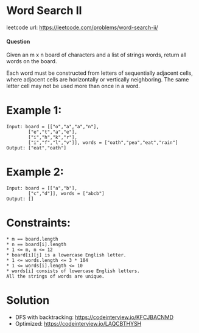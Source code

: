 # Word Search II
 
leetcode url: https://leetcode.com/problems/word-search-ii/
 
#### Question
Given an m x n board of characters and a list of strings words, return all words on the board.

Each word must be constructed from letters of sequentially adjacent cells, where adjacent cells are horizontally or vertically neighboring. The same letter cell may not be used more than once in a word.
# Example 1:

```
Input: board = [["o","a","a","n"],
		["e","t","a","e"],
		["i","h","k","r"],
		["i","f","l","v"]], words = ["oath","pea","eat","rain"]
Output: ["eat","oath"]
 ```
 
 # Example 2:

```
Input: board = [["a","b"],
		["c","d"]], words = ["abcb"]
Output: []
```

# Constraints:

```
* m == board.length
* n == board[i].length
* 1 <= m, n <= 12
* board[i][j] is a lowercase English letter.
* 1 <= words.length <= 3 * 104
* 1 <= words[i].length <= 10
* words[i] consists of lowercase English letters.
All the strings of words are unique.
 ```
 
# Solution
* DFS with backtracking: https://codeinterview.io/KFCJBACNMD
* Optimized: https://codeinterview.io/LAQCBTHYSH
